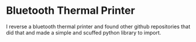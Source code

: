 # Bluetooth Thermal Printer
I reverse a bluetooth thermal printer and found other github repositories that did that and made a simple and scuffed python library to import.

